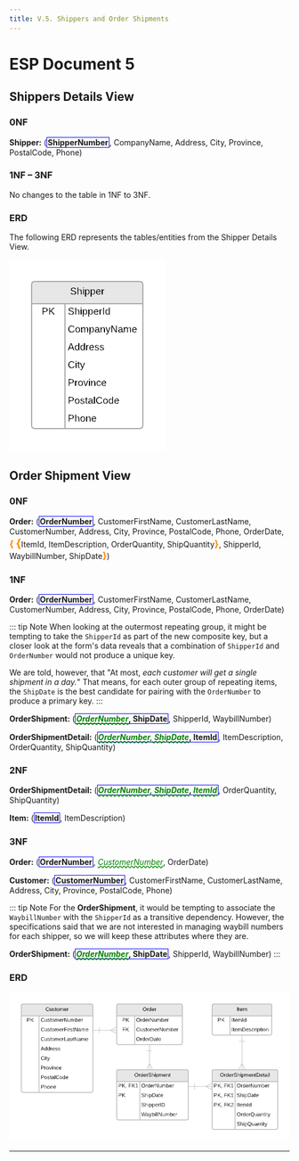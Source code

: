 ```yaml
---
title: V.5. Shippers and Order Shipments
---
```

# ESP Document 5

## Shippers Details View

### 0NF

**Shipper:** (<b class="pk">ShipperNumber</b>, CompanyName, Address, City, Province, PostalCode, Phone)

### 1NF – 3NF

No changes to the table in 1NF to 3NF.

### ERD

The following ERD represents the tables/entities from the Shipper Details View.

![](./ESP-5-ERD-ShipperDetails.png)

## Order Shipment View

### 0NF

**Order:** (<b class="pk">OrderNumber</b>, CustomerFirstName, CustomerLastName, CustomerNumber, Address, City, Province, PostalCode, Phone, OrderDate, <b class="rg">{ <b class="rg">{</b></b>ItemId, ItemDescription, OrderQuantity, ShipQuantity<b class="rg">}</b>, ShipperId, WaybillNumber, ShipDate<b class="rg">}</b>)

### 1NF

**Order:** (<b class="pk">OrderNumber</b>, CustomerFirstName, CustomerLastName, CustomerNumber, Address, City, Province, PostalCode, Phone, OrderDate)

::: tip Note
When looking at the outermost repeating group, it might be tempting to take the `ShipperId` as part of the new composite key, but a closer look at the form's data reveals that a combination of `ShipperId` and `OrderNumber` would not produce a unique key.

We are told, however, that "At most, *each customer will get a single shipment in a day.*" That means, for each outer group of repeating items, the `ShipDate` is the best candidate for pairing with the `OrderNumber` to produce a primary key.
:::

**OrderShipment:** (<b class="pk"><u class="fk">OrderNumber</u>, ShipDate</b>, ShipperId, WaybillNumber)

**OrderShipmentDetail:** (<b class="pk"><u class="fk">OrderNumber, ShipDate</u>, ItemId</b>, ItemDescription, OrderQuantity, ShipQuantity)

### 2NF

**OrderShipmentDetail:** (<b class="pk"><u class="fk">OrderNumber, ShipDate</u>, <u class="fk">ItemId</u></b>, OrderQuantity, ShipQuantity)

**Item:** (<b class="pk">ItemId</b>, ItemDescription)

### 3NF

**Order:** (<b class="pk">OrderNumber</b>, <u class="fk">CustomerNumber</u>, OrderDate)

**Customer:** (<b class="pk">CustomerNumber</b>, CustomerFirstName, CustomerLastName, Address, City, Province, PostalCode, Phone)

::: tip Note
For the **OrderShipment**, it would be tempting to associate the `WaybillNumber` with the `ShipperId` as a transitive dependency. However, the specifications said that we are not interested in managing waybill numbers for each shipper, so we will keep these attributes where they are.

**OrderShipment:** (<b class="pk"><u class="fk">OrderNumber</u>, ShipDate</b>, ShipperId, WaybillNumber)
:::

### ERD

![](./ESP-5-ERD-OrderShipment.png)

----

<style type="text/css">
.pk {
    font-weight: bold;
    display: inline-block;
    border: solid thin blue;
    padding: 0 1px;
}
.fk {
    color: green;
    font-style: italic;
    text-decoration: wavy underline green;    
    padding: 2px 0;
}
.rg {
    color: darkorange;
    font-size: 1.2em;
    font-weight: bold;
}
.note {
    font-weight: bold;
    color: brown;
    font-size: 1.1em;
}
</style>
